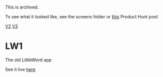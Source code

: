 This is archived. 

To see what it looked like, see the screens folder or [this](https://www.producthunt.com/posts/littleword) Product Hunt post

[V2](https://github.com/RaglandCodes/LW-frontend)
[V3](https://github.com/RaglandCodes/LW-Line-frontend)

# LW1

The old LittleWord app

See it live [here](https://lwapp.surge.sh/)
